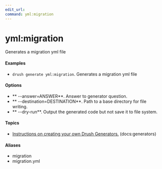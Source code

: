 ```yaml
---
edit_url: 
command: yml:migration
---
```

# yml:migration

Generates a migration yml file

#### Examples

- <code>drush generate yml:migration</code>. Generates a migration yml file

#### Options

- ** --answer=ANSWER**. Answer to generator question.
- ** --destination=DESTINATION**. Path to a base directory for file writing.
- ** --dry-run**. Output the generated code but not save it to file system.

#### Topics

- [Instructions on creating your own Drush Generators.](../../vendor/drush/drush/docs/generators.md) (docs:generators)

#### Aliases

- migration
- migration.yml

